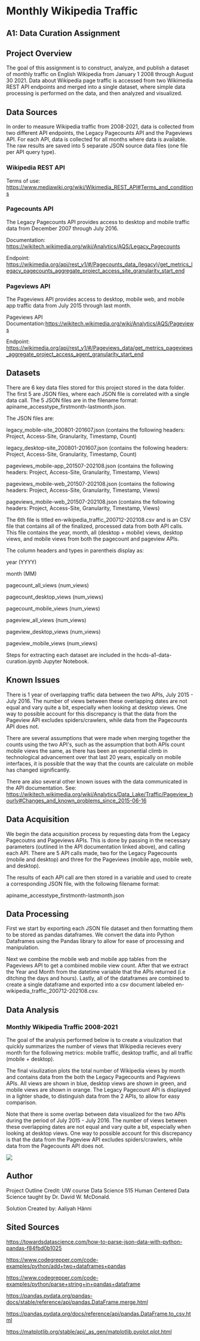 # Monthly Wikipedia Traffic
## A1: Data Curation Assignment 

## Project Overview
The goal of this assignment is to construct, analyze, and publish a dataset of monthly traffic on English Wikipedia from January 1 2008 through August 30 2021. Data about Wikipedia page traffic is accessed from two Wikimedia REST API endpoints and merged into a single dataset, where simple data processing is performed on the data, and then analyzed and visualized.

## Data Sources
In order to measure Wikipedia traffic from 2008-2021, data is collected from two different API endpoints, the Legacy Pagecounts API and the Pageviews API. For each API, data is collected for all months where data is available. The raw results are saved into 5 separate JSON source data files (one file per API query type).

### Wikipedia REST API

Terms of use: https://www.mediawiki.org/wiki/Wikimedia_REST_API#Terms_and_conditions

### Pagecounts API
The Legacy Pagecounts API provides access to desktop and mobile traffic data from December 2007 through July 2016.

Documentation: https://wikitech.wikimedia.org/wiki/Analytics/AQS/Legacy_Pagecounts

Endpoint: https://wikimedia.org/api/rest_v1/#/Pagecounts_data_(legacy)/get_metrics_legacy_pagecounts_aggregate_project_access_site_granularity_start_end

### Pageviews API
The Pageviews API provides access to desktop, mobile web, and mobile app traffic data from July 2015 through last month.

Pageviews API Documentation:https://wikitech.wikimedia.org/wiki/Analytics/AQS/Pageviews

Endpoint: https://wikimedia.org/api/rest_v1/#/Pageviews_data/get_metrics_pageviews_aggregate_project_access_agent_granularity_start_end

## Datasets
There are 6 key data files stored for this project stored in the data folder. The first 5 are JSON files, where each JSON file is correlated with a single data call. The 5 JSON files are in the filename format: apiname_accesstype_firstmonth-lastmonth.json. 

The JSON files are: 

legacy_mobile-site_200801-201607.json (contains the following headers: Project, Access-Site, Granularity, Timestamp, Count)

legacy_desktop-site_200801-201607.json (contains the following headers: Project, Access-Site, Granularity, Timestamp, Count)

pageviews_mobile-app_201507-202108.json (contains the following headers: Project, Access-Site, Granularity, Timestamp, Views)

pageviews_mobile-web_201507-202108.json (contains the following headers: Project, Access-Site, Granularity, Timestamp, Views)

pageviews_mobile-web_201507-202108.json (contains the following headers: Project, Access-Site, Granularity, Timestamp, Views)


The 6th file is titled en-wikipedia_traffic_200712-202108.csv and is an CSV file that contains all of the finalized, processed data from both API calls. This file contains the year, month, all (desktop + mobile) views, desktop views, and mobile views from both the pagecount and pageview APIs. 

The column headers and types in parentheis display as:

year (YYYY)

month (MM)

pagecount_all_views (num_views)

pagecount_desktop_views (num_views)

pagecount_mobile_views (num_views)

pageview_all_views (num_views)

pageview_desktop_views (num_views)

pageview_mobile_views (num_views)

Steps for extracting each dataset are included in the hcds-a1-data-curation.ipynb Jupyter Notebook.

## Known Issues
There is 1 year of overlapping traffic data between the two APIs, July 2015 - July 2016. The number of views between these overlapping dates are not equal and vary quite a bit, especially when looking at desktop views. One way to possible account for this discrepancy is that the data from the Pageview API excludes spiders/crawlers, while data from the Pagecounts API does not.

There are several assumptions that were made when merging together the counts using the two API's, such as the assumption that both APIs count mobile views the same, as there has been an exponential climb in technological advancement over that last 20 years, espically on mobile interfaces, it is possible that the way that the counts are calculate on mobile has changed significantly. 

There are also several other known issues with the data communicated in the API documentation. See: https://wikitech.wikimedia.org/wiki/Analytics/Data_Lake/Traffic/Pageview_hourly#Changes_and_known_problems_since_2015-06-16

## Data Acquisition
We begin the data acquisition process by requesting data from the Legacy Pagecoutns and Pageviews APIs. This is done by passing in the necessary parameters (outlined in the API documentation linked above), and calling each API. There are 5 API calls made, two for the Legacy Pagecounts (mobile and desktop) and three for the Pageviews (mobile app, mobile web, and desktop).

The results of each API call are then stored in a variable and used to create a corresponding JSON file, with the following filename format:

apiname_accesstype_firstmonth-lastmonth.json

## Data Processing
First we start by exporting each JSON file dataset and then formatting them to be stored as pandas dataframes. We convert the data into Python Dataframes using the Pandas library to allow for ease of processing and manipulation.

Next we combine the mobile web and mobile app tables from the Pageviews API to get a combined mobile view count. After that we extract the Year and Month from the datetime variable that the APIs returned (i.e ditching the days and hours). Lastly, all of the dataframes are combined to create a single dataframe and exported into a csv document labeled en-wikipedia_traffic_200712-202108.csv.

## Data Analysis
### Monthly Wikipedia Traffic 2008-2021

The goal of the analysis performed below is to create a visulization that quickly summarizes the number of views that Wikipedia recieves every month for the following metrics: mobile traffic, desktop traffic, and all traffic (mobile + desktop).

The final visulization plots the total number of Wikipedia views by month and contains data from the both the Legacy Pagecounts and Pagviews APIs. All views are shown in blue, desktop views are shown in green, and mobile views are shown in orange. The Legacy Pagecount API is displayed in a lighter shade, to distinguish data from the 2 APIs, to allow for easy comparison.

Note that there is some overlap between data visualized for the two APIs during the period of July 2015 - July 2016. The number of views between these overlapping dates are not equal and vary quite a bit, especially when looking at desktop views. One way to possible account for this discrepancy is that the data from the Pageview API excludes spiders/crawlers, while data from the Pagecounts API does not.

<img src = '/wikipedia_traffic_200712-202108_visualization.jpg'>


## Author
Project Outline Credit: UW course Data Science 515 Human Centered Data Science taught by Dr. David W. McDonald.

Solution Created by: Aaliyah Hänni

## Sited Sources

https://towardsdatascience.com/how-to-parse-json-data-with-python-pandas-f84fbd0b1025 

https://www.codegrepper.com/code-examples/python/add+two+dataframes+pandas

https://www.codegrepper.com/code-examples/python/parse+string+in+pandas+dataframe

https://pandas.pydata.org/pandas-docs/stable/reference/api/pandas.DataFrame.merge.html

https://pandas.pydata.org/docs/reference/api/pandas.DataFrame.to_csv.html

https://matplotlib.org/stable/api/_as_gen/matplotlib.pyplot.plot.html
